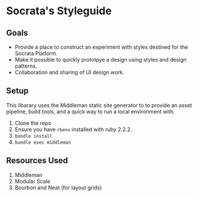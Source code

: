 # Socrata's Styleguide
## Goals
- Provide a place to construct an experiment with styles destined for the Socrata Platform.
- Make it possible to quickly prototpye a design using styles and design patterns.
- Collaboration and sharing of UI design work.

## Setup
This libarary uses the Middleman static site generator to to provide an asset pipeline, build tools, and a quick way to run a local environment with.

1. Clone the repo
2. Ensure you have `rbenv` installed with ruby 2.2.2.
3. `bundle install`
4. `bundle exec middleman`

## Resources Used
1. Middleman
2. Modular Scale
3. Bourbon and Neat (for layout grids)

